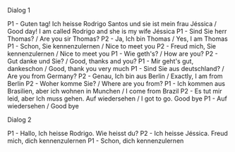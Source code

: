Dialog 1

P1 - Guten tag! Ich heisse Rodrigo Santos und sie ist mein frau Jéssica / Good day! I am called Rodrigo and she is my wife Jéssica
P1 - Sind Sie herr Thomas? / Are you sir Thomas?
P2 - Ja, Ich bin Thomas / Yes, I am Thomas
P1 - Schon, Sie kennenzulernen / Nice to meet you
P2 - Freud mich, Sie kennenzulernen / Nice to meet you
P1 - Wie geth's? / How are you?
P2 - Gut danke und Sie? / Good, thanks and you?
P1 - Mir geht's gut, dankeschon / Good, thank you very much
P1 - Sind Sie aus deutschland? / Are you from Germany?
P2 - Genau, Ich bin aus Berlin / Exactly, I am from Berlin
P2 - Woher komme Sie? / Where are you from?
P1 - Ich kommen aus Brasilien, aber ich wohnen in Munchen / I come from Brazil
P2 - Es tut mir leid, aber Ich muss gehen. Auf wiedersehen / I got to go. Good bye
P1 - Auf wiedersehen / Good bye

Dialog 2

P1 - Hallo, Ich heisse Rodrigo. Wie heisst du?
P2 - Ich heisse Jéssica. Freud mich, dich kennenzulernen
P1 - Schon, dich kennenzulernen
